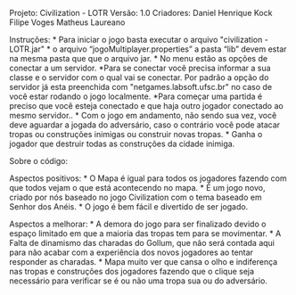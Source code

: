 
Projeto: Civilization - LOTR
Versão: 1.0
Criadores: Daniel Henrique Kock
           Filipe Voges
            Matheus Laureano

Instruções:
	* Para iniciar o jogo basta executar o arquivo "civilization - LOTR.jar"
    * o arquivo “jogoMultiplayer.properties” a pasta “lib” devem estar na mesma pasta que que o arquivo jar.
	* No menu estão as opções de conectar a um servidor.
    *Para se conectar você precisa informar a sua classe e o servidor com o qual vai se conectar. Por padrão a opção do servidor já esta preenchida com "netgames.labsoft.ufsc.br" no caso de você estar rodando o jogo localmente.
    *Para começar uma partida é preciso que você esteja conectado e que haja outro jogador conectado ao mesmo servidor..
	* Com o jogo em andamento, não sendo sua vez, você deve aguardar a jogada do adversário, caso o contrário você pode atacar tropas ou construções inimigas ou construir novas tropas.
	* Ganha o jogador que destruir todas as construções da cidade inimiga.

Sobre o código:


Aspectos positivos:
	* O Mapa é igual para todos os jogadores fazendo com que todos vejam o que está acontecendo no mapa.
	* É um jogo novo, criado por nós baseado no jogo Civilization com o tema baseado em Senhor dos Anéis. 
	* O jogo é bem fácil e divertido de ser jogado.

Aspectos a melhorar:
	* A demora do jogo para ser finalizado devido o espaço limitado em que a maioria das tropas tem para se movimentar.
	* A Falta de dinamismo das charadas do Gollum, que não será contada aqui para não acabar com a experiência dos novos jogadores ao tentar responder as charadas.
	* Mapa muito ver que cansa o olho e indiferença nas tropas e construções dos jogadores fazendo que o clique seja necessário para verificar se é ou não uma tropa sua ou do adversário.
